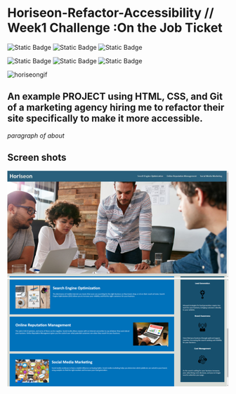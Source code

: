 
# Horiseon-Refactor-Accessibility // Week1 Challenge :On the Job Ticket


![Static Badge](https://img.shields.io/badge/HTML5-red?style=for-the-badge&logo=HTML5&labelColor=black)  ![Static Badge](https://img.shields.io/badge/CSS3-black?style=for-the-badge&logo=CSS3&logoColor=blue&labelColor=black&color=blue) ![Static Badge](https://img.shields.io/badge/Github-black?style=for-the-badge&logo=github&labelColor=blue) 


![Static Badge](https://img.shields.io/badge/world-black?style=flat-square&label=hello&labelColor=black&color=blue)
![Static Badge](https://img.shields.io/badge/week1-blue)
![Static Badge](https://img.shields.io/badge/Challenge1-red)



  
![horiseongif](https://github.com/sbanati/Horiseon-Refactor-Accessibility/assets/149754544/014dca29-e09e-4851-b1b2-dbde17135610)





## An example PROJECT using  HTML, CSS, and Git of a marketing agency hiring me to refactor their site specifically to make it more accessible. 

*paragraph of about*






## Screen shots 
<img src="screenshot-1.PNG.png">
<img src="screenshot-2.PNG.png">





